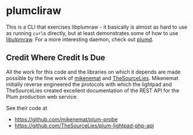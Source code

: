 # plumcliraw

This is a CLI that exercises libplumraw - it basically is almost as hard to use as running `curl`s directly, but at least demonstrates some of how to use [libulpmraw](https://github.com/maplebed/libplumraw). For a more interesting daemon, check out [plumd](https://github.com/maplebed/plumd).

## Credit Where Credit Is Due

All the work for this code and the libraries on which it depends are made possible by the fine work of [mikenemat](https://github.com/mikenemat) and [TheSourceLies](https://github.com/TheSourceLies). Mikenemat initially reverse engineered the protocols with which the lightpad and TheSourceLies created excellent documentation of the REST API for the Plum production web service.

See their code at
* https://github.com/mikenemat/plum-probe
* https://github.com/TheSourceLies/plum-lightpad-php-api
